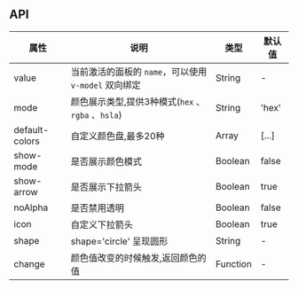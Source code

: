 ## API
| 属性           | 说明                                                 | 类型     | 默认值 |
| -------------- | ---------------------------------------------------- | -------- | ------ |
| value          | 当前激活的面板的 `name`，可以使用 `v-model` 双向绑定 | String   | -      |
| mode           | 颜色展示类型,提供3种模式(`hex` 、 `rgba` 、`hsla`)   | String   | 'hex'  |
| default-colors | 自定义颜色盘,最多20种                                | Array    | [...]  |
| show-mode      | 是否展示颜色模式                                     | Boolean  | false  |
| show-arrow     | 是否展示下拉箭头                                     | Boolean  | true   |
| noAlpha        | 是否禁用透明                                         | Boolean  | false  |
| icon           | 自定义下拉箭头                                       | Boolean  | true   |
| shape          | shape='circle' 呈现圆形                              | String   | -      |
| change         | 颜色值改变的时候触发,返回颜色的值                    | Function | -      |
